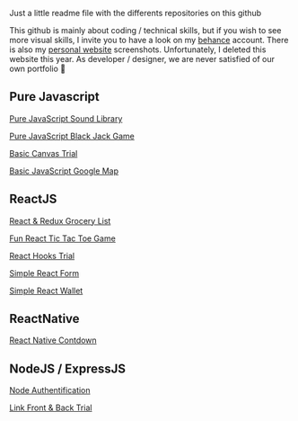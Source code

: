 Just a little readme file with the differents repositories on this github

This github is mainly about coding / technical skills, but if you wish to see more visual skills, I invite you to have a look on my <a href="https://www.behance.net/lunalitvak">behance</a> account. There is also my <a href="https://www.behance.net/gallery/55005203/Portfolio-Fox-And-Arrows-Trial-1"> personal website</a> screenshots. Unfortunately, I deleted this website this year. As developer / designer, we are never satisfied of our own portfolio :speak_no_evil:

## Pure Javascript

<a href="https://foxandarrows.github.io/javascript-sound-library-and-controller/">Pure JavaScript Sound Library</a>

<a href="https://foxandarrows.github.io/javascript-blackjack/">Pure JavaScript Black Jack Game</a>

<a href="https://foxandarrows.github.io/javascript-canvas-first-trial/">Basic Canvas Trial</a>

<a href="https://foxandarrows.github.io/javascript-google-map/">Basic JavaScript Google Map</a>


## ReactJS

<a href="https://foxandarrows.github.io/react-redux-my-grocery-list/">React & Redux Grocery List</a>

<a href="https://foxandarrows.github.io/react-tic-tac-toe/">Fun React Tic Tac Toe Game</a>

<a href="https://github.com/foxandarrows/react-hooks">React Hooks Trial</a>

<a href="https://foxandarrows.github.io/react-form">Simple React Form<a>
  
<a href="https://foxandarrows.github.io/react-wallet-with-qr-code/">Simple React Wallet</a>


## ReactNative

<a href="https://github.com/foxandarrows/react-native-app-countdown">React Native Contdown</a>

## NodeJS / ExpressJS

<a href="https://github.com/foxandarrows/node-authentification">Node Authentification<a>
  
<a href="https://github.com/foxandarrows/link-react-frontend-node-backend">Link Front & Back Trial<a> 
  
